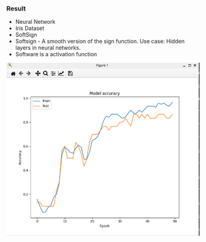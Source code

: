 ### Result
* Neural Network
* Iris Dataset
* SoftSign
* Softsign - A smooth version of the sign function. Use case: Hidden layers in neural networks.
* Software is a activation function

<img src='result.png' />

